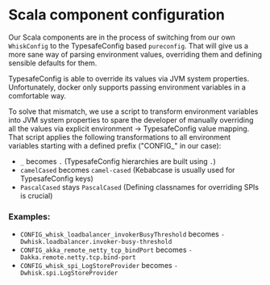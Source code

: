 <!--
#
# Licensed to the Apache Software Foundation (ASF) under one or more
# contributor license agreements.  See the NOTICE file distributed with
# this work for additional information regarding copyright ownership.
# The ASF licenses this file to You under the Apache License, Version 2.0
# (the "License"); you may not use this file except in compliance with
# the License.  You may obtain a copy of the License at
#
#     http://www.apache.org/licenses/LICENSE-2.0
#
# Unless required by applicable law or agreed to in writing, software
# distributed under the License is distributed on an "AS IS" BASIS,
# WITHOUT WARRANTIES OR CONDITIONS OF ANY KIND, either express or implied.
# See the License for the specific language governing permissions and
# limitations under the License.
#
-->

# Scala component configuration

Our Scala components are in the process of switching from our own `WhiskConfig`
to the TypesafeConfig based `pureconfig`. That will give us a more sane way of
parsing environment values, overriding them and defining sensible defaults for
them.

TypesafeConfig is able to override its values via JVM system properties.
Unfortunately, docker only supports passing environment variables in a
comfortable way.

To solve that mismatch, we use a script to transform environment variables into
JVM system properties to spare the developer of manually overriding all the
values via explicit environment -> TypesafeConfig value mapping. That script
applies the following transformations to all environment variables starting with
a defined prefix ("CONFIG\_" in our case):

- `_` becomes `.` (TypesafeConfig hierarchies are built using `.`)
- `camelCased` becomes `camel-cased` (Kebabcase is usually used for
  TypesafeConfig keys)
- `PascalCased` stays `PascalCased` (Defining classnames for overriding SPIs is
  crucial)

### Examples:

- `CONFIG_whisk_loadbalancer_invokerBusyThreshold` becomes
  `-Dwhisk.loadbalancer.invoker-busy-threshold`
- `CONFIG_akka_remote_netty_tcp_bindPort` becomes
  `-Dakka.remote.netty.tcp.bind-port`
- `CONFIG_whisk_spi_LogStoreProvider` becomes `-Dwhisk.spi.LogStoreProvider`
